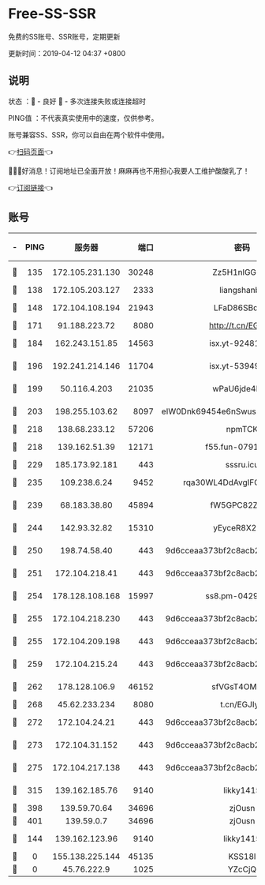 # Free-SS-SSR

免费的SS账号、SSR账号，定期更新

更新时间：2019-04-12 04:37 +0800

## 说明

状态     ：🙂 - 良好 🙁 - 多次连接失败或连接超时

PING值   ：不代表真实使用中的速度，仅供参考。

账号兼容SS、SSR，你可以自由在两个软件中使用。

👉[扫码页面](https://liesauer.github.io/Free-SS-SSR/)👈

🎉🎉🎉好消息！订阅地址已全面开放！麻麻再也不用担心我要人工维护酸酸乳了！

👉[订阅链接](https://www.liesauer.net/yogurt/subscribe?ACCESS_TOKEN=DAYxR3mMaZAsaqUb)👈

## 账号

|-|PING|服务器|端口|密码|加密方式|区域|
|:----:|:----:|:-----:|-----:|:----:|:----:|:----:|
|🙂|135|172.105.231.130|30248|Zz5H1nlGGKHx|aes-256-cfb|JP|
|🙂|138|172.105.203.127|2333|liangshanbo|chacha20|JP|
|🙂|148|172.104.108.194|21943|LFaD86SBq2lY|aes-256-cfb|JP|
|🙂|171|91.188.223.72|8080|http://t.cn/EGJIyrl|rc4-md5|RU|
|🙂|184|162.243.151.85|14563|isx.yt-92481050|aes-256-cfb|US|
|🙂|196|192.241.214.146|11704|isx.yt-53949818|aes-256-cfb|US|
|🙂|199|50.116.4.203|21035|wPaU6jde4NZT|aes-256-cfb|US|
|🙂|203|198.255.103.62|8097|eIW0Dnk69454e6nSwuspv9DmS201tQ0D|aes-256-cfb|US|
|🙂|218|138.68.233.12|57206|npmTCK|rc4-md5|US|
|🙂|218|139.162.51.39|12171|f55.fun-07919611|aes-256-cfb|SG|
|🙂|229|185.173.92.181|443|sssru.icu|rc4-md5|RU|
|🙂|235|109.238.6.24|9452|rqa30WL4DdAvgIFG6Fs3znzTa|aes-256-cfb|FR|
|🙂|239|68.183.38.80|45894|fW5GPC82Z97G|aes-256-cfb|GB|
|🙂|244|142.93.32.82|15310|yEyceR8X2EVd|aes-256-cfb|GB|
|🙂|250|198.74.58.40|443|9d6cceaa373bf2c8acb22e60b6a58be6|aes-256-cfb|US|
|🙂|251|172.104.218.41|443|9d6cceaa373bf2c8acb22e60b6a58be6|aes-256-cfb|US|
|🙂|254|178.128.108.168|15997|ss8.pm-04296436|aes-256-cfb|SG|
|🙂|255|172.104.218.230|443|9d6cceaa373bf2c8acb22e60b6a58be6|aes-256-cfb|US|
|🙂|255|172.104.209.198|443|9d6cceaa373bf2c8acb22e60b6a58be6|aes-256-cfb|US|
|🙂|259|172.104.215.24|443|9d6cceaa373bf2c8acb22e60b6a58be6|aes-256-cfb|US|
|🙂|262|178.128.106.9|46152|sfVGsT4OMxHC|aes-256-cfb|SG|
|🙂|268|45.62.233.234|8080|t.cn/EGJIyrl|rc4-md5|CA|
|🙂|272|172.104.24.21|443|9d6cceaa373bf2c8acb22e60b6a58be6|aes-256-cfb|US|
|🙂|273|172.104.31.152|443|9d6cceaa373bf2c8acb22e60b6a58be6|aes-256-cfb|US|
|🙂|275|172.104.217.138|443|9d6cceaa373bf2c8acb22e60b6a58be6|aes-256-cfb|US|
|🙂|315|139.162.185.76|9140|likky1415|aes-256-cfb|DE|
|🙂|398|139.59.70.64|34696|zjOusn|chacha20|IN|
|🙂|401|139.59.0.7|34696|zjOusn|chacha20|IN|
|🙂|144|139.162.123.96|9140|likky1415|aes-256-cfb|JP|
|🙁|0|155.138.225.144|45135|KSS18l|rc4-md5|US|
|🙁|0|45.76.222.9|1025|YZcCjQ|rc4-md5|JP|
